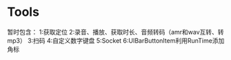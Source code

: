 # Tools

暂时包含：
1:获取定位
2:录音、播放、获取时长、音频转码（amr和wav互转、转mp3）
3:扫码
4:自定义数字键盘
5:Socket
6:UIBarButtonItem利用RunTime添加角标
